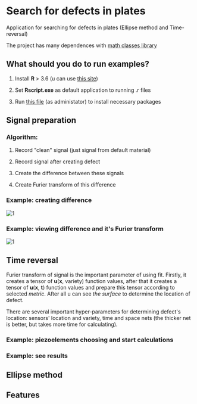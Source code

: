 # Search for defects in plates

Application for searching for defects in plates (Ellipse method and Time-reversal)

The project has many dependences with [math classes library](https://github.com/PasaOpasen/MathClasses)

## What should you do to run examples?

1. Install **R** > 3.6 (u can use [this site](https://cran.r-project.org/bin/windows/base/))

2. Set **Rscript.exe** as default application to running .r files

3. Run [this file](https://github.com/PasaOpasen/Search-for-defects-in-plates/blob/master/Defect2019/Resources/InstallPackages.R) (as administator) to install necessary packages

## Signal preparation

### Algorithm:

1. Record "clean" signal (just signal from default material)

2. Record signal after creating defect

3. Create the difference between these signals

4. Create Furier transform of this difference

### Example: creating difference

![1](https://github.com/PasaOpasen/Search-for-defects-in-plates/blob/master/gifs/create_diff.gif)

### Example: viewing difference and it's Furier transform

![1](https://github.com/PasaOpasen/Search-for-defects-in-plates/blob/master/gifs/trans.gif)

## Time reversal

Furier transform of signal is the important parameter of using fit. Firstly, it creates a tensor of **u**(**x**, variety) function values, after that it creates a tensor of **u**(**x**, **t**) function values and prepare this tensor according to selected *metric*. After all u can see *the surface* to determine the location of defect.

There are several important hyper-parameters for determining defect's location: sensors' location and variety, time and space nets (the thicker net is better, but takes more time for calculating).

### Example: piezoelements choosing and start calculations


### Example: see results


## Ellipse method


## Features

